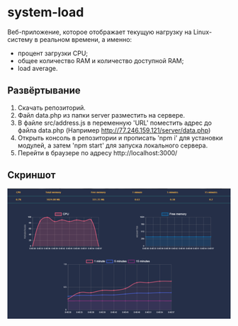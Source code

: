 # system-load

Веб-приложение, которое  отображает текущую нагрузку на Linux-систему в реальном времени, а именно:
- процент загрузки CPU;
- общее количество RAM и количество доступной RAM;
- load average.

## Развёртывание
1. Скачать репозиторий.
2. Файл data.php из папки server разместить на сервере.
3. В файле src/address.js в переменную 'URL' поместить адрес до файла data.php (Например http://77.246.159.121/server/data.php)
4. Открыть консоль в репозитории и прописать 'npm i' для установки модулей, а затем 'npm start' для запуска локального сервера.
5. Перейти в браузере по адресу http://localhost:3000/


## Скриншот
![screenshot](https://github.com/AstR0x/system-load/blob/master/img/screenshot.png)
